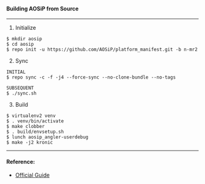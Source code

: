 #### Building AOSiP from Source

---

1) Initialize

```
$ mkdir aosip
$ cd aosip
$ repo init -u https://github.com/AOSiP/platform_manifest.git -b n-mr2
```

2) Sync

```
INITIAL
$ repo sync -c -f -j4 --force-sync --no-clone-bundle --no-tags

SUBSEQUENT
$ ./sync.sh
```

3) Build

```
$ virtualenv2 venv
$ . venv/bin/activate
$ make clobber
$ . build/envsetup.sh
$ lunch aosip_angler-userdebug
$ make -j2 kronic
```

---

#### Reference:

- [Official Guide](https://github.com/AOSIP/platform_manifest)
